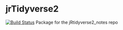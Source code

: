 # jrTidyverse2
[![Build Status](https://api.travis-ci.org/jr-packages/jrTidyverse2.png?branch=master)](https://travis-ci.org/jr-packages/)
Package for the jRtidyverse2_notes repo
